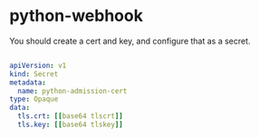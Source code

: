 # python-webhook


You should create a cert and key, and configure that as a secret. 

```yaml

apiVersion: v1
kind: Secret
metadata:
  name: python-admission-cert
type: Opaque
data:
  tls.crt: [[base64 tlscrt]]
  tls.key: [[base64 tlskey]]
```
